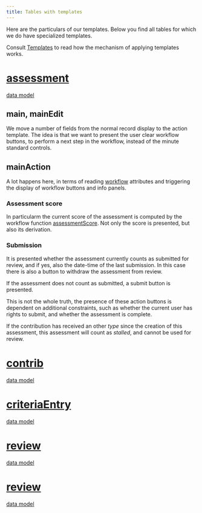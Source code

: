 ```yaml
---
title: Tables with templates
---
```


Here are the particulars of our templates. Below you find all tables for which
we do have specialized templates.

Consult [Templates](Templates) to read how the mechanism of applying templates
works.

[assessment]({{site.appBase}}/tables/assessment.jsx)
====================================================

[data model]({{site.serverBase}}/models/tables/assessment.yaml)

main, mainEdit
--------------

We move a number of fields from the normal record display to the action
template. The idea is that we want to present the user clear workflow buttons,
to perform a next step in the workflow, instead of the minute standard controls.

mainAction
----------

A lot happens here, in terms of reading [workflow](Workflow) attributes and
triggering the display of workflow buttons and info panels.

### Assessment score ###

In particularm the current score of the assessment is computed by the workflow
function [assessmentScore](Dux#assessmentscore). Not only the score is
presented, but also its derivation.

### Submission ###

It is presented whether the assessment currently counts as submitted for review,
and if yes, also the date-time of the last submission. In this case there is
also a button to withdraw the assessment from review.

If the assessment does not count as submitted, a submit button is presented.

This is not the whole truth, the presence of these action buttons is dependent
on additional constraints, such as whether the current user has rights to
submit, and whether the assessment is complete.

If the contribution has received an other *type* since the creation of this
assessment, this assessment will count as *stalled*, and cannot be used for
review.

[contrib]({{site.appBase}}/tables/contrib.jsx)
==============================================

[data model]({{site.serverBase}}/models/tables/contrib.yaml)

[criteriaEntry]({{site.appBase}}/tables/contrib.jsx)
====================================================

[data model]({{site.serverBase}}/models/tables/criteriaEntry.yaml)

[review]({{site.appBase}}/tables/contrib.jsx)
=============================================

[data model]({{site.serverBase}}/models/tables/review.yaml)

[review]({{site.appBase}}/tables/reviewEntry.jsx)
=================================================

[data model]({{site.serverBase}}/models/tables/reviewEntry.yaml)
